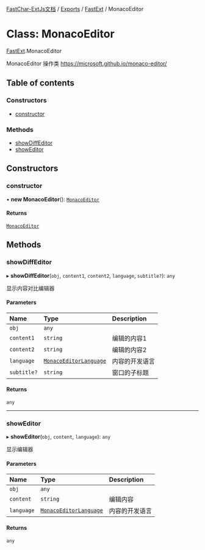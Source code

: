 [FastChar-ExtJs文档](../README.md) / [Exports](../modules.md) / [FastExt](../modules/FastExt.md) / MonacoEditor

# Class: MonacoEditor

[FastExt](../modules/FastExt.md).MonacoEditor

MonacoEditor 操作类 https://microsoft.github.io/monaco-editor/

## Table of contents

### Constructors

- [constructor](FastExt.MonacoEditor.md#constructor)

### Methods

- [showDiffEditor](FastExt.MonacoEditor.md#showdiffeditor)
- [showEditor](FastExt.MonacoEditor.md#showeditor)

## Constructors

### constructor

• **new MonacoEditor**(): [`MonacoEditor`](FastExt.MonacoEditor.md)

#### Returns

[`MonacoEditor`](FastExt.MonacoEditor.md)

## Methods

### showDiffEditor

▸ **showDiffEditor**(`obj`, `content1`, `content2`, `language`, `subtitle?`): `any`

显示内容对比编辑器

#### Parameters

| Name | Type | Description |
| :------ | :------ | :------ |
| `obj` | `any` |  |
| `content1` | `string` | 编辑的内容1 |
| `content2` | `string` | 编辑的内容2 |
| `language` | [`MonacoEditorLanguage`](../enums/FastExt.MonacoEditorLanguage.md) | 内容的开发语言 |
| `subtitle?` | `string` | 窗口的子标题 |

#### Returns

`any`

___

### showEditor

▸ **showEditor**(`obj`, `content`, `language`): `any`

显示编辑器

#### Parameters

| Name | Type | Description |
| :------ | :------ | :------ |
| `obj` | `any` |  |
| `content` | `string` | 编辑内容 |
| `language` | [`MonacoEditorLanguage`](../enums/FastExt.MonacoEditorLanguage.md) | 内容的开发语言 |

#### Returns

`any`
